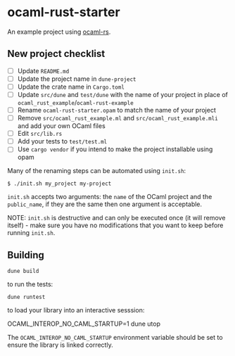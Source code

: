 # ocaml-rust-starter

An example project using [ocaml-rs](https://github.com/zshipko/ocaml-rs).

## New project checklist

- [ ] Update `README.md`
- [ ] Update the project name in `dune-project`
- [ ] Update the crate name in `Cargo.toml`
- [ ] Update `src/dune` and `test/dune` with the name of your project in place of `ocaml_rust_example`/`ocaml-rust-example`
- [ ] Rename `ocaml-rust-starter.opam` to match the name of your project
- [ ] Remove `src/ocaml_rust_example.ml` and `src/ocaml_rust_example.mli` and add your own OCaml files
- [ ] Edit `src/lib.rs`
- [ ] Add your tests to `test/test.ml`
- [ ] Use `cargo vendor` if you intend to make the project installable using opam

Many of the renaming steps can be automated using `init.sh`:

```shell
$ ./init.sh my_project my-project
```

`init.sh` accepts two arguments: the `name` of the OCaml project and the `public_name`, if they are the same then one argument is acceptable.

NOTE: `init.sh` is destructive and can only be executed once (it will remove itself) - make sure you have no modifications that you want to keep before running `init.sh`.

## Building

    dune build

to run the tests:

    dune runtest

to load your library into an interactive sesssion:

  OCAML_INTEROP_NO_CAML_STARTUP=1 dune utop

The `OCAML_INTEROP_NO_CAML_STARTUP` environment variable should be set to ensure
the library is linked correctly.



